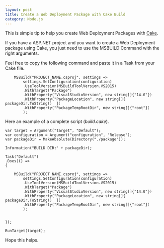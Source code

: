 ```yaml
---
layout: post
title: Create a Web Deployment Package with Cake Build
category: Node.js
---
```


This is simple tip to help you create Web Deployment Packages with [Cake](http://cakebuild.net/).


<!--excerpt-->

If you have a ASP.NET project and you want to create a Web Deployment package using Cake, you just need to use the MSBUILD Command with the right arguments.

Feel free to copy the following command and paste it in a Task from your Cake file.

		MSBuild("PROJECT_NAME.csproj", settings =>
			settings.SetConfiguration(configuration)
			.UseToolVersion(MSBuildToolVersion.VS2015)
			.WithTarget("Package")
			.WithProperty("VisualStudioVersion", new string[]{"14.0"})
			.WithProperty("PackageLocation", new string[]{ packageDir.ToString()  })
			.WithProperty("PackageTempRootDir", new string[]{"root"})
			);

Here an example of a complete script (_build.cake_). 

	var target = Argument("target", "Default");
	var configuration = Argument("configuration", "Release");
	var packageDir = MakeAbsolute(Directory("./package"));

	Information("BUILD DIR:" + packageDir);

	Task("Default")
	.Does(() =>
	{
	
		MSBuild("PROJECT_NAME.csproj", settings =>
			settings.SetConfiguration(configuration)
			.UseToolVersion(MSBuildToolVersion.VS2015)
			.WithTarget("Package")
			.WithProperty("VisualStudioVersion", new string[]{"14.0"})
			.WithProperty("PackageLocation", new string[]{ packageDir.ToString()  })
			.WithProperty("PackageTempRootDir", new string[]{"root"})
			);


	});

	RunTarget(target);


Hope this helps.
